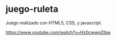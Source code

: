 # juego-ruleta
Juego realizado con HTML5, CSS, y javascript. 

https://www.youtube.com/watch?v=Hz0cwwqZlbw